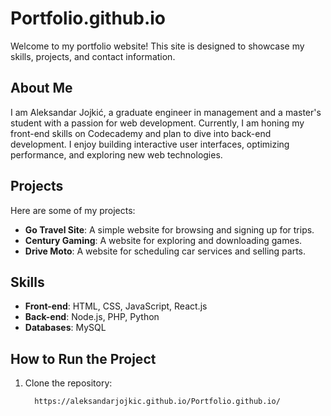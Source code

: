 # Portfolio.github.io

Welcome to my portfolio website! This site is designed to showcase my skills, projects, and contact information.

## About Me
I am Aleksandar Jojkić, a graduate engineer in management and a master's student with a passion for web development. Currently, I am honing my front-end skills on Codecademy and plan to dive into back-end development. I enjoy building interactive user interfaces, optimizing performance, and exploring new web technologies.

## Projects
Here are some of my projects:
- **Go Travel Site**: A simple website for browsing and signing up for trips.
- **Century Gaming**: A website for exploring and downloading games.
- **Drive Moto**: A website for scheduling car services and selling parts.

## Skills
- **Front-end**: HTML, CSS, JavaScript, React.js
- **Back-end**: Node.js, PHP, Python
- **Databases**: MySQL

## How to Run the Project
1. Clone the repository:
   ```bash
     https://aleksandarjojkic.github.io/Portfolio.github.io/

